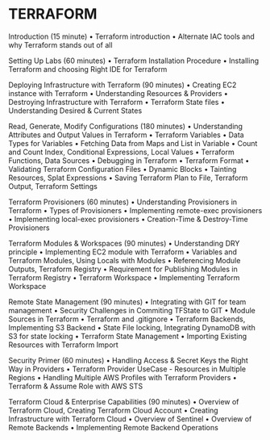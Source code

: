 # TERRAFORM


Introduction		                                                (15 minute)
•	Terraform introduction
•	Alternate IAC tools and why Terraform stands out of all 
 
Setting Up Labs		                                               (60 minutes)
•	Terraform Installation Procedure
•	Installing Terraform and choosing Right IDE for Terraform
 
Deploying Infrastructure with Terraform                (90 minutes)
•	Creating EC2 instance with Terraform
•	Understanding Resources & Providers 
•	Destroying Infrastructure with Terraform 
•	Terraform State files 
•	Understanding Desired & Current States 
 
Read, Generate, Modify Configurations 		(180 minutes)
•	Understanding Attributes and Output Values in Terraform
•	Terraform Variables
•	Data Types for Variables
•	Fetching Data from Maps and List in Variable
•	Count and Count Index, Conditional Expressions, Local Values
•	Terraform Functions, Data Sources
•	Debugging in Terraform
•	Terraform Format
•	Validating Terraform Configuration Files
•	Dynamic Blocks
•	Tainting Resources, Splat Expressions
•	Saving Terraform Plan to File, Terraform Output, Terraform Settings
 
Terraform Provisioners 					(60 minutes)
•	Understanding Provisioners in Terraform
•	Types of Provisioners
•	Implementing remote-exec provisioners
•	Implementing local-exec provisioners
•	Creation-Time & Destroy-Time Provisioners
 
Terraform Modules & Workspaces			 (90 minutes)
•	Understanding DRY principle
•	Implementing EC2 module with Terraform
•	Variables and Terraform Modules, Using Locals with Modules
•	Referencing Module Outputs, Terraform Registry
•	Requirement for Publishing Modules in Terraform Registry
•	Terraform Workspace
•	Implementing Terraform Workspace
 
Remote State Management					 (90 minutes)
•	Integrating with GIT for team management
•	Security Challenges in Commiting TFState to GIT
•	Module Sources in Terraform
•	Terraform and .gitignore
•	Terraform Backends, Implementing S3 Backend
•	State File locking, Integrating DynamoDB with S3 for state locking
•	Terraform State Management
•	Importing Existing Resources with Terraform Import
 
Security Primer 							(60 minutes)
•	Handling Access & Secret Keys the Right Way in Providers
•	Terraform Provider UseCase - Resources in Multiple Regions
•	Handling Multiple AWS Profiles with Terraform Providers
•	Terraform & Assume Role with AWS STS
 
Terraform Cloud & Enterprise Capabilities		 (90 minutes)
•	Overview of Terraform Cloud, Creating Terraform Cloud Account
•	Creating Infrastructure with Terraform Cloud
•	Overview of Sentinel
•	Overview of Remote Backends
•	Implementing Remote Backend Operations
 

